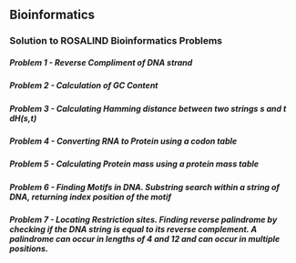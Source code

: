 ## Bioinformatics
### Solution to ROSALIND Bioinformatics Problems

##### Problem 1 - Reverse Compliment of DNA strand

##### Problem 2 - Calculation of GC Content

##### Problem 3 - Calculating Hamming distance between two strings s and t dH(s,t)

##### Problem 4 - Converting RNA to Protein using a codon table

##### Problem 5 - Calculating Protein mass using a protein mass table

##### Problem 6 - Finding Motifs in DNA. Substring search within a string of DNA, returning index position of the motif

##### Problem 7 - Locating Restriction sites. Finding reverse palindrome by checking if the DNA string is equal to its reverse complement. A palindrome can occur in lengths of 4 and 12 and can occur in multiple positions. 

